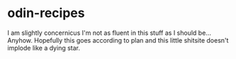 # odin-recipes

I am slightly concernicus I'm not as fluent in this stuff as I should be... Anyhow. Hopefully this goes according to plan and this little shitsite doesn't implode like a dying star.